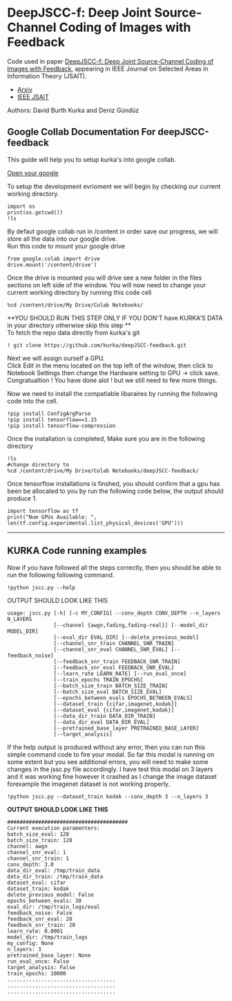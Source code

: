 # DeepJSCC-f: Deep Joint Source-Channel Coding of Images with Feedback

Code used in paper [DeepJSCC-f: Deep Joint Source-Channel Coding of Images with Feedback](https://arxiv.org/abs/1911.11174), appearing in IEEE Journal on Selected Areas in Information Theory (JSAIT).


- [Arxiv](https://arxiv.org/abs/1911.11174)
- [IEEE JSAIT](https://ieeexplore.ieee.org/document/9066966)


Authors: David Burth Kurka and Deniz Gündüz

**Google Collab Documentation For deepJSCC-feedback**
---

This guide will help you to setup kurka's into google collab. 

[Open your google](https://colab.research.google.com/notebooks/)

To setup the development evrioment we will begin by checking our current working directory. <br> 
```
import os
print(os.getcwd())
!ls
```
By defaut google collab run in /content in order save our progress, we will store all the data into our google drive. <br>
Run this code to mount your google drive
<br>
```
from google.colab import drive
drive.mount('/content/drive')
```
Once the drive is mounted you will drive see a new folder in the files sections on left side of the window.
You will now need to change your current working directory by running this code cell

```
%cd /content/drive/My Drive/Colab Notebooks/
```
**YOU SHOULD RUN THIS STEP ONLY IF YOU DON'T have KURKA'S DATA in your directory otherwise skip this step **<br>
To fetch the repo data directly from kurka's git
```
! git clone https://github.com/kurka/deepJSCC-feedback.git 
```

Next we will assign ourself a GPU.<br>
Click Edit in the menu located on the top left of the window, then click to Notebook Settings then change the Hardware setting to GPU -> click save. 
<br>
Congratualtion ! You have done alot ! but we still need to few more things.
<br>

Now we need to install the compatiable libaraires by running the following code into the cell.
```
!pip install ConfigArgParse
!pip install tensorflow==1.15
!pip install tensorflow-compression
```

Once the installation is completed, Make sure you are in the following directory
```
!ls 
#change directory to 
%cd /content/drive/My Drive/Colab Notebooks/deepJSCC-feedback/
```
Once tensorflow installations is finshed, you should confirm that a gpu has been be allocated to you by run the following code below, the output should produce 1.
```
import tensorflow as tf
print("Num GPUs Available: ", len(tf.config.experimental.list_physical_devices('GPU')))
```
---
**KURKA Code running examples**
---

Now if you have followed all the steps correctly, then you should be able to run the following following command.
```
!python jscc.py --help
```

OUTPUT SHOULD LOOK LIKE THIS 
```
usage: jscc.py [-h] [-c MY_CONFIG] --conv_depth CONV_DEPTH --n_layers N_LAYERS
               [--channel {awgn,fading,fading-real}] [--model_dir MODEL_DIR]
               [--eval_dir EVAL_DIR] [--delete_previous_model]
               [--channel_snr_train CHANNEL_SNR_TRAIN]
               [--channel_snr_eval CHANNEL_SNR_EVAL] [--feedback_noise]
               [--feedback_snr_train FEEDBACK_SNR_TRAIN]
               [--feedback_snr_eval FEEDBACK_SNR_EVAL]
               [--learn_rate LEARN_RATE] [--run_eval_once]
               [--train_epochs TRAIN_EPOCHS]
               [--batch_size_train BATCH_SIZE_TRAIN]
               [--batch_size_eval BATCH_SIZE_EVAL]
               [--epochs_between_evals EPOCHS_BETWEEN_EVALS]
               [--dataset_train {cifar,imagenet,kodak}]
               [--dataset_eval {cifar,imagenet,kodak}]
               [--data_dir_train DATA_DIR_TRAIN]
               [--data_dir_eval DATA_DIR_EVAL]
               [--pretrained_base_layer PRETRAINED_BASE_LAYER]
               [--target_analysis]
```

If the help output is produced without any error, then you can run this simple command code to fire your modal. So far this modal is running on some extent but you see additional errors, you will need to make some changes in the jssc.py file accordingly. I have test this modal on 3 layers and it was working fine however it crashed as I change the image dataset forexample the imagenet dataset is not working properly.

```
!python jscc.py --dataset_train kodak --conv_depth 3 --n_layers 3
```
**OUTPUT SHOULD LOOK LIKE THIS** 
```
#######################################
Current execution paramenters:
batch_size_eval: 128
batch_size_train: 128
channel: awgn
channel_snr_eval: 1
channel_snr_train: 1
conv_depth: 3.0
data_dir_eval: /tmp/train_data
data_dir_train: /tmp/train_data
dataset_eval: cifar
dataset_train: kodak
delete_previous_model: False
epochs_between_evals: 30
eval_dir: /tmp/train_logs/eval
feedback_noise: False
feedback_snr_eval: 20
feedback_snr_train: 20
learn_rate: 0.0001
model_dir: /tmp/train_logs
my_config: None
n_layers: 3
pretrained_base_layer: None
run_eval_once: False
target_analysis: False
train_epochs: 10000
...................................
...................................
...................................
```
